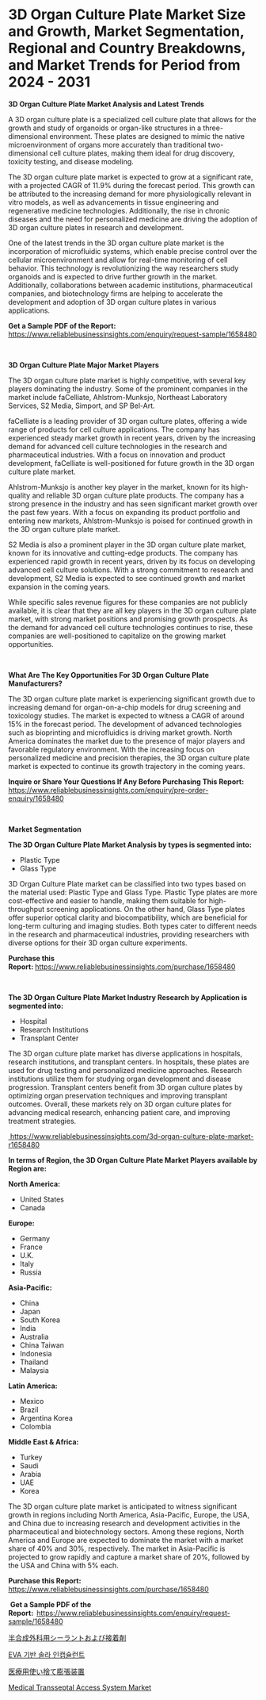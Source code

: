 <p><h1>3D Organ Culture Plate Market Size and Growth, Market Segmentation, Regional and Country Breakdowns, and Market Trends for Period from 2024 -  2031</h1></p><p><strong>3D Organ Culture Plate Market Analysis and Latest Trends</strong></p>
<p><p>A 3D organ culture plate is a specialized cell culture plate that allows for the growth and study of organoids or organ-like structures in a three-dimensional environment. These plates are designed to mimic the native microenvironment of organs more accurately than traditional two-dimensional cell culture plates, making them ideal for drug discovery, toxicity testing, and disease modeling.</p><p>The 3D organ culture plate market is expected to grow at a significant rate, with a projected CAGR of 11.9% during the forecast period. This growth can be attributed to the increasing demand for more physiologically relevant in vitro models, as well as advancements in tissue engineering and regenerative medicine technologies. Additionally, the rise in chronic diseases and the need for personalized medicine are driving the adoption of 3D organ culture plates in research and development.</p><p>One of the latest trends in the 3D organ culture plate market is the incorporation of microfluidic systems, which enable precise control over the cellular microenvironment and allow for real-time monitoring of cell behavior. This technology is revolutionizing the way researchers study organoids and is expected to drive further growth in the market. Additionally, collaborations between academic institutions, pharmaceutical companies, and biotechnology firms are helping to accelerate the development and adoption of 3D organ culture plates in various applications.</p></p>
<p><strong>Get a Sample PDF of the Report:&nbsp;</strong> <a href="https://www.reliablebusinessinsights.com/enquiry/request-sample/1658480">https://www.reliablebusinessinsights.com/enquiry/request-sample/1658480</a></p>
<p>&nbsp;</p>
<p><strong>3D Organ Culture Plate Major Market Players</strong></p>
<p><p>The 3D organ culture plate market is highly competitive, with several key players dominating the industry. Some of the prominent companies in the market include faCelliate, Ahlstrom-Munksjo, Northeast Laboratory Services, S2 Media, Simport, and SP Bel-Art.</p><p>faCelliate is a leading provider of 3D organ culture plates, offering a wide range of products for cell culture applications. The company has experienced steady market growth in recent years, driven by the increasing demand for advanced cell culture technologies in the research and pharmaceutical industries. With a focus on innovation and product development, faCelliate is well-positioned for future growth in the 3D organ culture plate market.</p><p>Ahlstrom-Munksjo is another key player in the market, known for its high-quality and reliable 3D organ culture plate products. The company has a strong presence in the industry and has seen significant market growth over the past few years. With a focus on expanding its product portfolio and entering new markets, Ahlstrom-Munksjo is poised for continued growth in the 3D organ culture plate market.</p><p>S2 Media is also a prominent player in the 3D organ culture plate market, known for its innovative and cutting-edge products. The company has experienced rapid growth in recent years, driven by its focus on developing advanced cell culture solutions. With a strong commitment to research and development, S2 Media is expected to see continued growth and market expansion in the coming years.</p><p>While specific sales revenue figures for these companies are not publicly available, it is clear that they are all key players in the 3D organ culture plate market, with strong market positions and promising growth prospects. As the demand for advanced cell culture technologies continues to rise, these companies are well-positioned to capitalize on the growing market opportunities.</p></p>
<p>&nbsp;</p>
<p><strong>What Are The Key Opportunities For 3D Organ Culture Plate Manufacturers?</strong></p>
<p><p>The 3D organ culture plate market is experiencing significant growth due to increasing demand for organ-on-a-chip models for drug screening and toxicology studies. The market is expected to witness a CAGR of around 15% in the forecast period. The development of advanced technologies such as bioprinting and microfluidics is driving market growth. North America dominates the market due to the presence of major players and favorable regulatory environment. With the increasing focus on personalized medicine and precision therapies, the 3D organ culture plate market is expected to continue its growth trajectory in the coming years.</p></p>
<p><strong>Inquire or Share Your Questions If Any Before Purchasing This Report:</strong> <a href="https://www.reliablebusinessinsights.com/enquiry/pre-order-enquiry/1658480">https://www.reliablebusinessinsights.com/enquiry/pre-order-enquiry/1658480</a></p>
<p>&nbsp;</p>
<p><strong>Market Segmentation</strong></p>
<p><strong>The 3D Organ Culture Plate Market Analysis by types is segmented into:</strong></p>
<p><ul><li>Plastic Type</li><li>Glass Type</li></ul></p>
<p><p>3D Organ Culture Plate market can be classified into two types based on the material used: Plastic Type and Glass Type. Plastic Type plates are more cost-effective and easier to handle, making them suitable for high-throughput screening applications. On the other hand, Glass Type plates offer superior optical clarity and biocompatibility, which are beneficial for long-term culturing and imaging studies. Both types cater to different needs in the research and pharmaceutical industries, providing researchers with diverse options for their 3D organ culture experiments.</p></p>
<p><strong>Purchase this Report:&nbsp;</strong><a href="https://www.reliablebusinessinsights.com/purchase/1658480">https://www.reliablebusinessinsights.com/purchase/1658480</a></p>
<p>&nbsp;</p>
<p><strong>The 3D Organ Culture Plate Market Industry Research by Application is segmented into:</strong></p>
<p><ul><li>Hospital</li><li>Research Institutions</li><li>Transplant Center</li></ul></p>
<p><p>The 3D organ culture plate market has diverse applications in hospitals, research institutions, and transplant centers. In hospitals, these plates are used for drug testing and personalized medicine approaches. Research institutions utilize them for studying organ development and disease progression. Transplant centers benefit from 3D organ culture plates by optimizing organ preservation techniques and improving transplant outcomes. Overall, these markets rely on 3D organ culture plates for advancing medical research, enhancing patient care, and improving treatment strategies.</p></p>
<p><a href="https://www.reliablebusinessinsights.com/3d-organ-culture-plate-market-r1658480">&nbsp;https://www.reliablebusinessinsights.com/3d-organ-culture-plate-market-r1658480</a></p>
<p><strong>In terms of Region, the 3D Organ Culture Plate Market Players available by Region are:</strong></p>
<p>
    <p> <strong> North America: </strong>
        <ul>
            <li>United States</li>
            <li>Canada</li>
        </ul>
        </p> 
    <p> <strong> Europe: </strong>
        <ul>
            <li>Germany</li>
            <li>France</li>
            <li>U.K.</li>
            <li>Italy</li>
            <li>Russia</li>
        </ul>
        </p> 
    <p> <strong> Asia-Pacific: </strong>
        <ul>
            <li>China</li>
            <li>Japan</li>
            <li>South Korea</li>
            <li>India</li>
            <li>Australia</li>
            <li>China Taiwan</li>
            <li>Indonesia</li>
            <li>Thailand</li>
            <li>Malaysia</li>
        </ul>
        </p> 
    <p> <strong> Latin America: </strong>
        <ul>
            <li>Mexico</li>
            <li>Brazil</li>
            <li>Argentina Korea</li>
            <li>Colombia</li>
        </ul>
        </p> 
    <p> <strong> Middle East & Africa: </strong>
        <ul>
            <li>Turkey</li>
            <li>Saudi</li>
            <li>Arabia</li>
            <li>UAE</li>
            <li>Korea</li>
        </ul>
    </p>
    </p>
<p><p>The 3D organ culture plate market is anticipated to witness significant growth in regions including North America, Asia-Pacific, Europe, the USA, and China due to increasing research and development activities in the pharmaceutical and biotechnology sectors. Among these regions, North America and Europe are expected to dominate the market with a market share of 40% and 30%, respectively. The market in Asia-Pacific is projected to grow rapidly and capture a market share of 20%, followed by the USA and China with 5% each.</p></p>
<p><strong>Purchase this Report: </strong><a href="https://www.reliablebusinessinsights.com/purchase/1658480">https://www.reliablebusinessinsights.com/purchase/1658480</a></p>
<p>&nbsp;<strong>Get a Sample PDF of the Report:&nbsp;&nbsp;</strong><a href="https://www.reliablebusinessinsights.com/enquiry/request-sample/1658480">https://www.reliablebusinessinsights.com/enquiry/request-sample/1658480</a></p>
<p><strong></strong></p>
<p><p><a href="https://medium.com/@mad.jake/%E5%8D%8A%E5%90%88%E6%88%90%E5%A4%96%E7%A7%91%E7%94%A8%E3%82%B7%E3%83%BC%E3%83%A9%E3%83%B3%E3%83%88%E3%81%8A%E3%82%88%E3%81%B3%E6%8E%A5%E7%9D%80%E5%89%A4%E5%B8%82%E5%A0%B4-%E3%82%BF%E3%82%A4%E3%83%97-%E3%82%A2%E3%83%97%E3%83%AA%E3%82%B1%E3%83%BC%E3%82%B7%E3%83%A7%E3%83%B3-%E5%9C%B0%E7%90%86%E3%81%AB%E3%82%88%E3%82%8B%E5%8C%85%E6%8B%AC%E7%9A%84%E8%A9%95%E4%BE%A1-fe19cffdc853">半合成外科用シーラントおよび接着剤</a></p><p><a href="https://medium.com/@jordanilliamson678678_12326/eva-%EA%B8%B0%EB%B0%98-%ED%83%9C%EC%96%91%EA%B4%91-%EC%BA%A1%EC%8A%90%EB%9E%9C%ED%8A%B8-%EC%8B%9C%EC%9E%A5-%EA%B7%9C%EB%AA%A8-%EC%8B%9C%EC%9E%A5-%EC%A0%84%EB%A7%9D-%EB%B0%8F-%EC%8B%9C%EC%9E%A5-%EC%98%88%EC%B8%A1-2024%EB%85%84%EB%B6%80%ED%84%B0-2031%EB%85%84-8303e299c088">EVA 기반 솔라 인캡슐런트</a></p><p><a href="https://github.com/pepo3k/Market-Research-Report-List-1/blob/main/5526539103492.md">医療用使い捨て膨張装置</a></p><p><a href="https://github.com/NaomieConner2023/Market-Research-Report-List-1/blob/main/medical-transseptal-access-system-market.md">Medical Transseptal Access System Market</a></p></p>